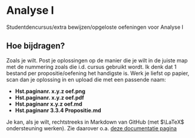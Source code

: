 # Analyse I

Studentdencursus/extra bewijzen/opgeloste oefeningen voor Analyse I 


## Hoe bijdragen?

Zoals je wilt. Post je oplossingen op de manier die je wilt in de juiste map met de nummering zoals die i.d. cursus gebruikt wordt. Ik denk dat 1 bestand per propositie/oefening het handigste is. Werk je liefst op papier, scan dan je oplossing in en upload die met een passende naam: 
 - **Hst.paginanr. x.y.z oef.png**
 - **Hst.paginanr. x.y.z oef.pdf**
 - **Hst.paginanr x.y.z oef.md**
 - **Hst.paginanr 3.3.4 Propositie.md**

Je kan, als je wilt, rechtstreeks in Markdown van GitHub (met $\LaTeX$ ondersteuning werken). Zie daarover o.a. [deze documentatie pagina](https://docs.github.com/en/get-started/writing-on-github/working-with-advanced-formatting/writing-mathematical-expressions)
